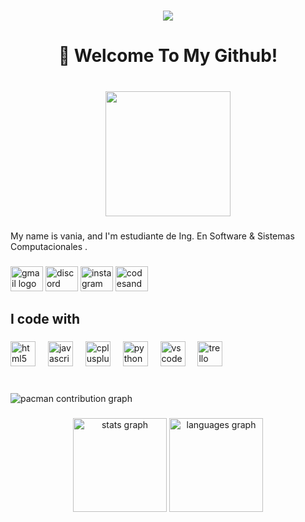 <p align="left"></p>

###

<div align="center">
  <img src="https://profile-counter.glitch.me/Vani-cc/count.svg?"  />
</div>

###

<h1 align="center">👋 Welcome To My Github!</h1>

###

<br clear="both">

<div align="center">
  <img height="200" src="https://images.squarespace-cdn.com/content/v1/5c702bc465019f9573ec4c2b/1630094368745-GB8NVYEVVHB2UKX8Y3FU/final+with+character+in+window.gif?format=750w"  />
</div>

###

<p align="left">My name is vania, and I'm  estudiante de Ing. En Software & Sistemas Computacionales .</p>

###

<div align="left">
  <img src="https://raw.githubusercontent.com/maurodesouza/profile-readme-generator/master/src/assets/icons/social/gmail/default.svg" width="52" height="40" alt="gmail logo"  />
  <img src="https://raw.githubusercontent.com/maurodesouza/profile-readme-generator/master/src/assets/icons/social/discord/default.svg" width="52" height="40" alt="discord logo"  />
  <img src="https://raw.githubusercontent.com/maurodesouza/profile-readme-generator/master/src/assets/icons/social/instagram/default.svg" width="52" height="40" alt="instagram logo"  />
  <img src="https://raw.githubusercontent.com/maurodesouza/profile-readme-generator/master/src/assets/icons/social/codesandbox/default.svg" width="52" height="40" alt="codesandbox logo"  />
</div>

###

<h2 align="left"></h2>

###

<h2 align="left">I code with</h2>

###

<div align="left">
  <img src="https://cdn.jsdelivr.net/gh/devicons/devicon/icons/html5/html5-original.svg" height="40" alt="html5 logo"  />
  <img width="12" />
  <img src="https://cdn.jsdelivr.net/gh/devicons/devicon/icons/javascript/javascript-original.svg" height="40" alt="javascript logo"  />
  <img width="12" />
  <img src="https://cdn.jsdelivr.net/gh/devicons/devicon/icons/cplusplus/cplusplus-original.svg" height="40" alt="cplusplus logo"  />
  <img width="12" />
  <img src="https://cdn.jsdelivr.net/gh/devicons/devicon/icons/python/python-original.svg" height="40" alt="python logo"  />
  <img width="12" />
  <img src="https://cdn.jsdelivr.net/gh/devicons/devicon/icons/vscode/vscode-original.svg" height="40" alt="vscode logo"  />
  <img width="12" />
  <img src="https://cdn.jsdelivr.net/gh/devicons/devicon/icons/trello/trello-plain.svg" height="40" alt="trello logo"  />
</div>

###

<br clear="both">

<picture>
  <source media="(prefers-color-scheme: dark)" srcset="https://raw.githubusercontent.com/Vani-cc/Vani-cc/output/pacman-contribution-graph-dark.svg">
  <source media="(prefers-color-scheme: light)" srcset="https://raw.githubusercontent.com/Vani-cc/Vani-cc/output/pacman-contribution-graph.svg">
  <img alt="pacman contribution graph" src="https://raw.githubusercontent.com/Vani-cc/Vani-cc/output/pacman-contribution-graph.svg">
</picture>

###

<div align="center">
  <img src="https://github-readme-stats.vercel.app/api?username=Vani-cc&hide_title=false&hide_rank=false&show_icons=true&include_all_commits=true&count_private=true&disable_animations=false&theme=dracula&locale=en&hide_border=false&order=1" height="150" alt="stats graph"  />
  <img src="https://github-readme-stats.vercel.app/api/top-langs?username=Vani-cc&locale=en&hide_title=false&layout=compact&card_width=320&langs_count=5&theme=dracula&hide_border=false&order=2" height="150" alt="languages graph"  />
</div>

###

